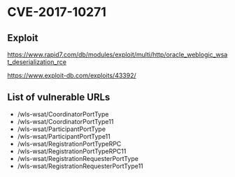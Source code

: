 # CVE-2017-10271

## Exploit
https://www.rapid7.com/db/modules/exploit/multi/http/oracle_weblogic_wsat_deserialization_rce

https://www.exploit-db.com/exploits/43392/

## List of vulnerable URLs
 - /wls-wsat/CoordinatorPortType
 - /wls-wsat/CoordinatorPortType11
 - /wls-wsat/ParticipantPortType
 - /wls-wsat/ParticipantPortType11
 - /wls-wsat/RegistrationPortTypeRPC
 - /wls-wsat/RegistrationPortTypeRPC11
 - /wls-wsat/RegistrationRequesterPortType
 - /wls-wsat/RegistrationRequesterPortType11
